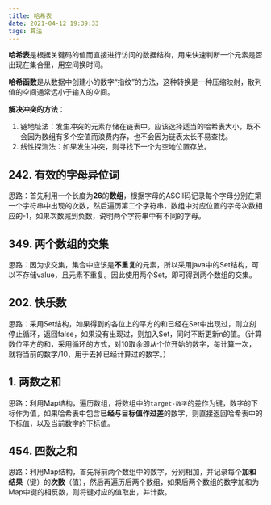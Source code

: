 ```yaml
---
title: 哈希表
date: 2021-04-12 19:39:33
tags: 算法
---
```


**哈希表**是根据关键码的值而直接进行访问的数据结构，用来快速判断一个元素是否出现在集合里，用空间换时间。

**哈希函数**是从数据中创建小的数字“指纹”的方法，这种转换是一种压缩映射，散列值的空间通常远小于输入的空间。

**解决冲突的方法**：

1. 链地址法：发生冲突的元素存储在链表中。应该选择适当的哈希表大小，既不会因为数组有多个空值而浪费内存，也不会因为链表太长不易查找。
2. 线性探测法：如果发生冲突，则寻找下一个为空地位置存放。

## 242. 有效的字母异位词

思路：首先利用一个长度为**26**的**数组**，根据字母的ASCII码记录每个字母分别在第一个字符串中出现的次数，然后遍历第二个字符串，数组中对应位置的字母次数相应的-1，如果次数减到负数，说明两个字符串中有不同的字母。

## 349. 两个数组的交集

思路：因为求交集，集合中应该是**不重复**的元素，所以采用java中的Set结构，可以不存储value，且元素不重复。因此使用两个Set，即可得到两个数组的交集。

## 202. 快乐数

思路：采用Set结构，如果得到的各位上的平方的和已经在Set中出现过，则立刻停止循环，返回false，如果没有出现过，则加入Set，同时不断更新n的值。（计算数位平方的和，采用循环的方式，对10取余即从个位开始的数字，每计算一次，就将当前的数字/10，用于去掉已经计算过的数字。）

## 1. 两数之和

思路：利用Map结构，遍历数组，将数组中的`target-数字`的差作为键，数字的下标作为值，如果哈希表中包含**已经与目标值作过差**的数字，则直接返回哈希表中的下标值，以及当前数字的下标值。

## 454. 四数之和

思路：利用Map结构，首先将前两个数组中的数字，分别相加，并记录每个**加和结果**（键）的**次数**（值），然后再遍历后两个数组，如果后两个数组的数字加和为Map中键的相反数，则将键对应的值取出，并计数。